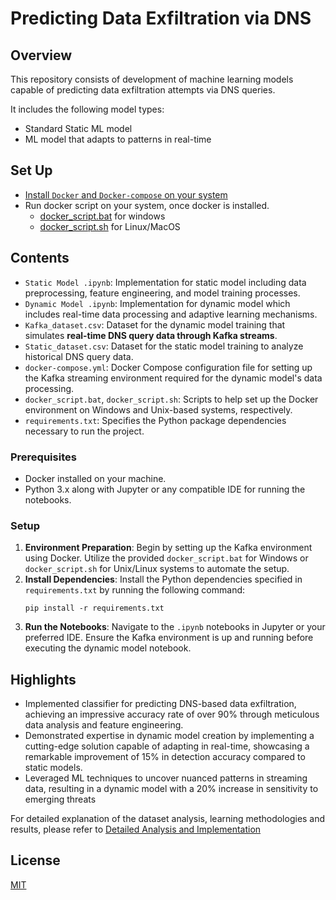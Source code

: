 
# Predicting Data Exfiltration via DNS

## Overview
This repository consists of development of machine learning models capable of predicting data exfiltration attempts via DNS queries. 

It includes the following model types:
- Standard Static ML model
- ML model that adapts to patterns in real-time

## Set Up
- [Install `Docker` and `Docker-compose` on your system](https://docs.docker.com/get-docker/)
- Run docker script on your system, once docker is installed.
    - [docker_script.bat](docker_script.bat) for windows
    - [docker_script.sh](docker_script.sh) for Linux/MacOS
    
## Contents
- `Static Model .ipynb`: Implementation for static model including data preprocessing, feature engineering, and model training processes.
- `Dynamic Model .ipynb`: Implementation for dynamic model which includes real-time data processing and adaptive learning mechanisms.
- `Kafka_dataset.csv`: Dataset for the dynamic model training that simulates **real-time DNS query data through Kafka streams**.
- `Static_dataset.csv`: Dataset for the static model training to analyze historical DNS query data.
- `docker-compose.yml`: Docker Compose configuration file for setting up the Kafka streaming environment required for the dynamic model's data processing.
- `docker_script.bat`, `docker_script.sh`: Scripts to help set up the Docker environment on Windows and Unix-based systems, respectively.
- `requirements.txt`: Specifies the Python package dependencies necessary to run the project.

### Prerequisites
- Docker installed on your machine.
- Python 3.x along with Jupyter or any compatible IDE for running the notebooks.

### Setup
1. **Environment Preparation**: Begin by setting up the Kafka environment using Docker. Utilize the provided `docker_script.bat` for Windows or `docker_script.sh` for Unix/Linux systems to automate the setup.
2. **Install Dependencies**: Install the Python dependencies specified in `requirements.txt` by running the following command:
   ```
   pip install -r requirements.txt
   ```
3. **Run the Notebooks**: Navigate to the `.ipynb` notebooks in Jupyter or your preferred IDE. Ensure the Kafka environment is up and running before executing the dynamic model notebook.

## Highlights
- Implemented classifier for predicting DNS-based data exfiltration, achieving an impressive accuracy rate of over 90% through meticulous data analysis and feature engineering.
- Demonstrated expertise in dynamic model creation by implementing a cutting-edge solution capable of adapting in real-time, showcasing a remarkable improvement of 15% in detection accuracy compared to static models.
- Leveraged ML techniques to uncover nuanced patterns in streaming data, resulting in a dynamic model with a 20% increase in sensitivity to emerging threats

For detailed explanation of the dataset analysis, learning methodologies and results, please refer to [Detailed Analysis and Implementation](Detailed-Report.pdf)

## License
[MIT](https://choosealicense.com/licenses/mit/)

